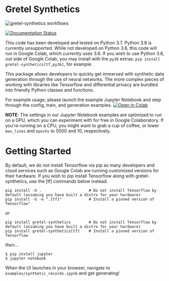 # Gretel Synthetics

![gretel-synthetics workflows](https://github.com/gretelai/gretel-synthetics/workflows/gretel-synthetics%20workflows/badge.svg)

[![Documentation Status](https://readthedocs.org/projects/gretel-synthetics/badge/?version=stable)](https://gretel-synthetics.readthedocs.io/en/stable/?badge=stable)


This code has been developed and tested on Python 3.7. Python 3.8 is currently unsupported. While not developed on Python 3.6, this code will run in Google Colab, which currently uses 3.6. If you wish to use Python 3.6, out side of Google Colab, you may install with the `py36` extras: `pip install gretel-synthetics[tf,py36]`, for example.

This package allows developers to quickly get immersed with synthetic data generation through the use of neural networks. The more complex pieces of working with libraries like Tensorflow and differential privacy are bundled into friendly Python classes and functions.

For example usage, please launch the example Jupyter Notebook and step through the config, train, and generation examples.
[![Open in Colab](https://colab.research.google.com/assets/colab-badge.svg)](https://colab.research.google.com/github/gretelai/gretel-synthetics/blob/master/examples/synthetic_records.ipynb)

**NOTE**: The settings in our Jupyter Notebook examples are optimized to run on a GPU, which you can experiment with
for free in Google Colaboratory. If you're running on a CPU, you might want to grab a cup of coffee, 
or lower `max_lines` and `epochs` to 5000 and 10, respectively.


# Getting Started
By default, we do not install Tensorflow via pip as many developers and cloud services such as Google Colab are
running customized versions for their hardware. If you wish to pip install Tensorflow along with gretel-synthetics,
use the [tf] commands below instead.

```
pip install -U .                     # Do not install Tensorflow by default (assuming you have built a distro for your hardware)
pip install -U -e ".[tf]"            # Install a pinned version of Tensorflow"
```

_or_

```
pip install gretel-synthetics        # Do not install Tensorflow by default (assuming you have built a distro for your hardware)
pip install gretel-synthetics[tf]    # Install a pinned version of Tensorflow
```

_then..._

```
$ pip install jupyter
$ jupyter notebook
```

When the UI launches in your browser, navigate to `examples/synthetic_records.ipynb` and get generating!
